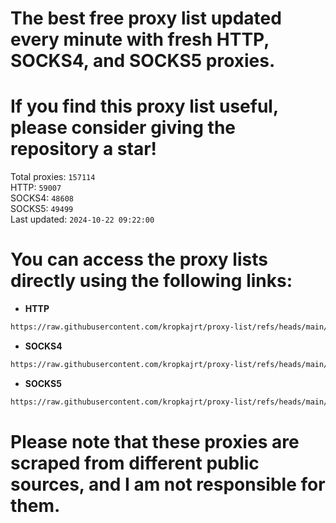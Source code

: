 # The best free proxy list updated every minute with fresh HTTP, SOCKS4, and SOCKS5 proxies.

# If you find this proxy list useful, please consider giving the repository a star!

Total proxies: `157114`  
HTTP: `59007`  
SOCKS4: `48608`  
SOCKS5: `49499`  
Last updated: `2024-10-22 09:22:00`  

# You can access the proxy lists directly using the following links:

- **HTTP**

```bash
https://raw.githubusercontent.com/kropkajrt/proxy-list/refs/heads/main/http.txt
```

- **SOCKS4**

```bash
https://raw.githubusercontent.com/kropkajrt/proxy-list/refs/heads/main/socks4.txt
```

- **SOCKS5**

```bash
https://raw.githubusercontent.com/kropkajrt/proxy-list/refs/heads/main/socks5.txt
```

# Please note that these proxies are scraped from different public sources, and I am not responsible for them.